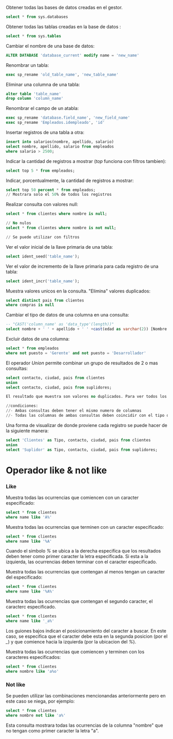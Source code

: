  Obtener todas las bases de datos creadas en el gestor.
```Sql
select * from sys.databases
```

Obtener todas las tablas creadas en la base de datos :
```Sql
select * from sys.tables
```

Cambiar el nombre de una base de datos:
```Sql
ALTER DATABASE 'database_current' modify name = 'new_name'
```

Renombrar un tabla:
```Sql
exec sp_rename 'old_table_name', 'new_table_name'
```

Eliminar una columna de una tabla:
```Sql
alter table 'table_name'
drop column 'column_name'
```

Renombrar el campo de un atabla:
```Sql
exec sp_rename 'database.field_name', 'new_field_name'
exec sp_rename 'Empleados.idempleado', 'id'
```

Insertar registros de una tabla a otra:
```Sql
insert into salarios(nombre, apellido, salario)
select nombre, apellido, salario from empleados
where salario > 2500;
```

Indicar  la cantidad de registros a mostrar (*top* funciona con filtros tambien):
```Sql
select top 5 * from empleados;
```

Indicar, porcentualmente, la cantidad de registros a mostrar:
```Sql
select top 50 percent * from empleados;
// Mostrara solo el 50% de todos los registros
```

Realizar consulta con valores null:
```Sql
select * from clientes where nombre is null;

// No nulos
select * from clientes where nombre is not null;

// Se puede utilizar con filtros
```

Ver el valor inicial de la llave primaria de una tabla:
```SQL
select ident_seed('table_name');
```

Ver el valor de incremento de la llave primaria para cada registro de una tabla:
```SQL
select ident_incr('table_name');
```

Muestra valores unicos en la consulta. "Elimina" valores duplicados:
```SQL
select distinct pais from clientes
where compras is null
```

Cambiar el tipo de datos de una columna en una consulta:
```SQL
-- "CAST('column_name' as 'data_type'(length))"
select nombre + ' ' + apellido + ' ' +cast(edad as varchar(2)) [Nombre completo] from empleados
```

Excluir datos de una columna:
```SQL
select * from empleados
where not puesto = 'Gerente' and not puesto = 'Desarrollador'
```

El operador *Union* permite combinar un grupo de resultados de 2 o mas consultas:
```SQL
select contacto, ciudad, pais from clientes
union
select contacto, ciudad, pais from suplidores;

El resultado que muestra son valores no duplicados. Para ver todos los datos se debe agregar "all" -> "union all"

//condiciones:
//- Ambas consultas deben tener el mismo numero de columnas
//- Todas las columnas de ambas consultas deben coincidir con el tipo de dato cada una.
```

Una forma de visualizar de donde proviene cada registro se puede hacer de la siguiente manera:
```SQL
select 'Clientes' as Tipo, contacto, ciudad, pais from clientes
union
select 'Suplidor' as Tipo, contacto, ciudad, pais from suplidores;
```
# Operador like & not like

### Like
Muestra todas las ocurrencias que comiencen con un caracter especificado:
```SQL
select * from clientes
where name like 'A%'
```

Muestra todas las ocurrencias que terminen con un caracter especificado:
```SQL
select * from clientes
where name like '%A'
```
Cuando el simbolo *%* se ubica a la derecha especifica que los resultados deben tener como primer caracter la letra especificada. Si esta a la izquierda, las ocurrencias deben terminar con el caracter especificado.

Muestra todas las ocurrencias que contengan al menos tengan un caracter del especificado:
```SQL
select * from clientes
where name like '%A%'
```

Muestra todas las ocurrencias que contengan el segundo caracter, el caracterc especificado.
```SQL
select * from clientes
where name like '_a%'
```
Los guiones bajos indican el posicionamiento del caracter a buscar. En este caso, se especifica que el caracter debe esta en la segunda posicion (por el *_*) y que comience hacia la izquierda (por la ubicacion del *%*).

Muestra todas las ocurrencias que comiencen y terminen con los caracteres especificados:
```SQL
select * from clientes
where nombre like 'a%o'
```

### Not like

Se pueden utilizar las combinaciones mencionandas anteriormente pero en este caso se niega, por ejemplo:
```SQL
select * from clientes
where nombre not like 'a%'
```

Esta consulta mostrara todas las ocurrencias de la columna "nombre" que no tengan como primer caracter la letra "a".


